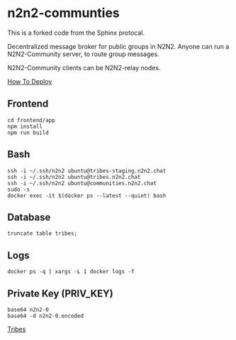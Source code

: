 # n2n2-communties

This is a forked code from the Sphinx protocal. 

Decentralized message broker for public groups in N2N2. Anyone can run a N2N2-Community server, to route group messages.

N2N2-Community clients can be N2N2-relay nodes. 


[How To Deploy](ops/ansible/README.md)

## Frontend
```
cd frontend/app
npm install
npm run build
```

## Bash
```
ssh -i ~/.ssh/n2n2 ubuntu@tribes-staging.n2n2.chat
ssh -i ~/.ssh/n2n2 ubuntu@tribes.n2n2.chat
ssh -i ~/.ssh/n2n2 ubuntu@communities.n2n2.chat
sudo -s
docker exec -it $(docker ps --latest --quiet) bash
```


## Database
```
truncate table tribes;
```

## Logs

```
docker ps -q | xargs -L 1 docker logs -f
```

## Private Key (PRIV_KEY)

```
base64 n2n2-0
base64 -d n2n2-0.encoded 
```

[Tribes](doc/tribes.md)

